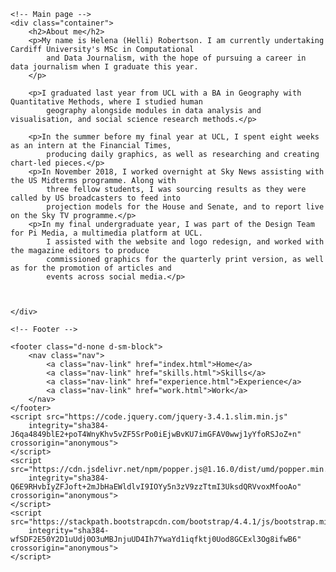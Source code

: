 <html lang="en">

<head>
    <meta charset="utf-8">
    <meta name="viewport" content="width=device-width" />
    <link rel="stylesheet" href="assets/stylesheets/main.css">
    <link rel="stylesheet" href="https://stackpath.bootstrapcdn.com/bootstrap/4.4.1/css/bootstrap.min.css"
        integrity="sha384-Vkoo8x4CGsO3+Hhxv8T/Q5PaXtkKtu6ug5TOeNV6gBiFeWPGFN9MuhOf23Q9Ifjh" crossorigin="anonymous">
</head>

<body>

    <!-- Main page -->
    <div class="container">
        <h2>About me</h2>
        <p>My name is Helena (Helli) Robertson. I am currently undertaking Cardiff University's MSc in Computational
            and Data Journalism, with the hope of pursuing a career in data journalism when I graduate this year.
        </p>

        <p>I graduated last year from UCL with a BA in Geography with Quantitative Methods, where I studied human
            geography alongside modules in data analysis and visualisation, and social science research methods.</p>

        <p>In the summer before my final year at UCL, I spent eight weeks as an intern at the Financial Times,
            producing daily graphics, as well as researching and creating chart-led pieces.</p>
        <p>In November 2018, I worked overnight at Sky News assisting with the US Midterms programme. Along with
            three fellow students, I was sourcing results as they were called by US broadcasters to feed into
            projection models for the House and Senate, and to report live on the Sky TV programme.</p>
        <p>In my final undergraduate year, I was part of the Design Team for Pi Media, a multimedia platform at UCL.
            I assisted with the website and logo redesign, and worked with the magazine editors to produce
            commissioned graphics for the quarterly print version, as well as for the promotion of articles and
            events across social media.</p>



    </div>

    <!-- Footer -->

    <footer class="d-none d-sm-block">
        <nav class="nav">
            <a class="nav-link" href="index.html">Home</a>
            <a class="nav-link" href="skills.html">Skills</a>
            <a class="nav-link" href="experience.html">Experience</a>
            <a class="nav-link" href="work.html">Work</a>
        </nav>
    </footer>
    <script src="https://code.jquery.com/jquery-3.4.1.slim.min.js"
        integrity="sha384-J6qa4849blE2+poT4WnyKhv5vZF5SrPo0iEjwBvKU7imGFAV0wwj1yYfoRSJoZ+n" crossorigin="anonymous">
    </script>
    <script src="https://cdn.jsdelivr.net/npm/popper.js@1.16.0/dist/umd/popper.min.js"
        integrity="sha384-Q6E9RHvbIyZFJoft+2mJbHaEWldlvI9IOYy5n3zV9zzTtmI3UksdQRVvoxMfooAo" crossorigin="anonymous">
    </script>
    <script src="https://stackpath.bootstrapcdn.com/bootstrap/4.4.1/js/bootstrap.min.js"
        integrity="sha384-wfSDF2E50Y2D1uUdj0O3uMBJnjuUD4Ih7YwaYd1iqfktj0Uod8GCExl3Og8ifwB6" crossorigin="anonymous">
    </script>
</body>

</html>
